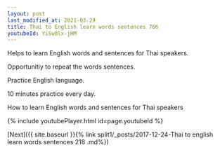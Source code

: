```yaml
---
layout: post
last_modified_at: 2021-03-29
title: Thai to English learn words sentences 766 
youtubeId: YiSw0lx-jHM
---
```

 
 
Helps to learn English words and sentences for Thai speakers.

Opportunitiy to repeat the words sentences. 

Practice English language. 
 
10 minutes practice every day. 
 
How to learn English words and sentences for Thai speakers 
 
{% include youtubePlayer.html id=page.youtubeId %}
 
 
[Next]({{ site.baseurl }}{% link  split1/_posts/2017-12-24-Thai to english learn words sentences 218 .md%})
 
